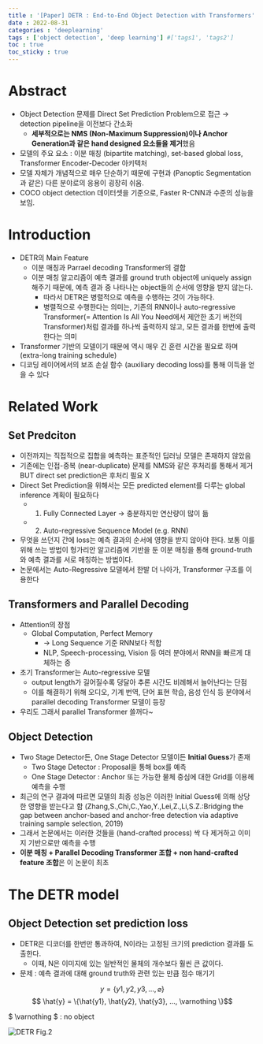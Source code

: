 ```yaml
---
title : '[Paper] DETR : End-to-End Object Detection with Transformers'
date : 2022-08-31
categories : 'deeplearning'
tags : ['object detection', 'deep learning'] #['tags1', 'tags2']
toc : true
toc_sticky : true
---
```


# Abstract
- Object Detection 문제를 Direct Set Prediction Problem으로 접근 → detection pipeline을 이전보다 간소화
  - **세부적으로는 NMS (Non-Maximum Suppression)이나 Anchor Generation과 같은 hand designed 요소들을 제거**했음
- 모델의 주요 요소 : 이분 매칭 (bipartite matching), set-based global loss, Transformer Encoder-Decoder 아키텍처
- 모델 자체가 개념적으로 매우 단순하기 때문에 구현과 (Panoptic Segmentation과 같은) 다른 분야로의 응용이 굉장히 쉬움.
- COCO object detection 데이터셋을 기준으로, Faster R-CNN과 수준의 성능을 보임.

# Introduction
- DETR의 Main Feature
  - 이분 매칭과 Parrael decoding Transformer의 결합
  - 이분 매칭 알고리즘이 예측 결과를 ground truth object에 uniquely assign 해주기 때문에, 예측 결과 중 나타나는 object들의 순서에 영향을 받지 않는다.
    - 따라서 DETR은 병렬적으로 예측을 수행하는 것이 가능하다.
    - 병렬적으로 수행한다는 의미는, 기존의 RNN이나 auto-regressive Transformer(= Attention Is All You Need에서 제안한 초기 버전의 Transformer)처럼 결과를 하나씩 출력하지 않고, 모든 결과를 한번에 출력한다는 의미
- Transformer 기반의 모델이기 때문에 역시 매우 긴 훈련 시간을 필요로 하며 (extra-long training schedule)
- 디코딩 레이어에서의 보조 손실 함수 (auxiliary decoding loss)를 통해 이득을 얻을 수 있다

# Related Work

## Set Predciton
- 이전까지는 직접적으로 집합을 예측하는 표준적인 딥러닝 모델은 존재하지 않았음
- 기존에는 인접-중복 (near-duplicate) 문제를 NMS와 같은 후처리를 통해서 제거 BUT direct set prediction은 후처리 필요 X
- Direct Set Prediction을 위해서는 모든 predicted element를 다루는 global inference 계획이 필요하다
  - 1) Fully Connected Layer → 충분하지만 연산량이 많이 듦
  - 2) Auto-regressive Sequence Model (e.g. RNN)
- 무엇을 쓰던지 간에 loss는 예측 결과의 순서에 영향을 받지 않아야 한다.  보통 이를 위해 쓰는 방법이 헝가리안 알고리즘에 기반을 둔 이분 매칭을 통해 ground-truth와 예측 결과를 서로 매칭하는 방법이다.
- 논문에서는 Auto-Regressive 모델에서 한발 더 나아가, Transformer 구조를 이용한다

## Transformers and Parallel Decoding
- Attention의 장점
  - Global Computation, Perfect Memory
    - → Long Sequence 기준 RNN보다 적합
    - NLP, Speech-processing, Vision 등 여러 분야에서 RNN을 빠르게 대체하는 중
- 초기 Transformer는 Auto-regressive 모델
  - output length가 길어질수록 덩달아 추론 시간도 비례해서 늘어난다는 단점
  - 이를 해결하기 위해 오디오, 기계 번역, 단어 표현 학습, 음성 인식 등 분야에서 parallel decoding Transformer 모델이 등장
- 우리도 그래서 parallel Transformer 쓸꺼다~

## Object Detection
- Two Stage Detector든, One Stage Detector 모델이든 **Initial Guess**가 존재
  - Two Stage Detector : Proposal을 통해 box를 예측
  - One Stage Detector : Anchor 또는 가능한 물체 중심에 대한 Grid를 이용헤 예측을 수행
- 최근의 연구 결과에 따르면 모델의 최종 성능은 이러한 Initial Guess에 의해 상당한 영향을 받는다고 함 (Zhang,S.,Chi,C.,Yao,Y.,Lei,Z.,Li,S.Z.:Bridging the gap between anchor-based
and anchor-free detection via adaptive training sample selection, 2019)
- 그래서 논문에서는 이러한 것들을 (hand-crafted process) 싹 다 제거하고 이미지 기반으로만 예측을 수행
- **이분 매칭 + Parallel Decoding Transformer 조합 + non hand-crafted feature 조합**은 이 논문이 최초

# The DETR model

## Object Detection set prediction loss
- DETR은 디코더를 한번만 통과하여, N이라는 고정된 크기의 prediction 결과를 도출한다.
  - 이때, N은 이미지에 있는 일반적인 물체의 개수보다 훨씬 큰 값이다.
- 문제 : 예측 결과에 대해 ground truth와 관련 있는 만큼 점수 매기기

$$ y = \{y1, y2, y3, ...,  \varnothing \}$$
$$ \hat{y} = \{\hat{y1}, \hat{y2}, \hat{y3}, ...,  \varnothing \}$$

$ \varnothing $ : no object 


![DETR Fig.2](https://i.imgur.com/v10IWwM.png)